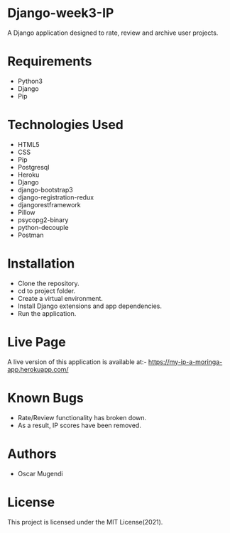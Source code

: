 # Django-week3-IP
A Django application designed to rate, review and archive user projects.

# Requirements
- Python3
- Django
- Pip

# Technologies Used
- HTML5
- CSS
- Pip
- Postgresql
- Heroku
- Django
- django-bootstrap3
- django-registration-redux
- djangorestframework
- Pillow
- psycopg2-binary
- python-decouple
- Postman

# Installation
- Clone the repository.
- cd to project folder.
- Create a virtual environment.
- Install Django extensions and app dependencies.
- Run the application.

# Live Page
A live version of this application is available at:- https://my-ip-a-moringa-app.herokuapp.com/

# Known Bugs
- Rate/Review functionality has broken down.
- As a result, IP scores have been removed.

# Authors
- Oscar Mugendi

# License
This project is licensed under the MIT License(2021).
